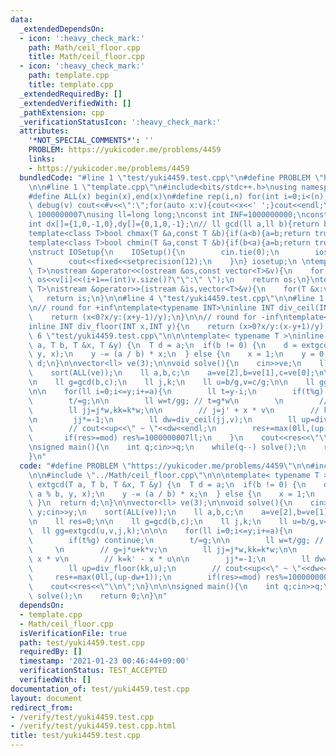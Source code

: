 ```yaml
---
data:
  _extendedDependsOn:
  - icon: ':heavy_check_mark:'
    path: Math/ceil_floor.cpp
    title: Math/ceil_floor.cpp
  - icon: ':heavy_check_mark:'
    path: template.cpp
    title: template.cpp
  _extendedRequiredBy: []
  _extendedVerifiedWith: []
  _pathExtension: cpp
  _verificationStatusIcon: ':heavy_check_mark:'
  attributes:
    '*NOT_SPECIAL_COMMENTS*': ''
    PROBLEM: https://yukicoder.me/problems/4459
    links:
    - https://yukicoder.me/problems/4459
  bundledCode: "#line 1 \"test/yuki4459.test.cpp\"\n#define PROBLEM \"https://yukicoder.me/problems/4459\"\
    \n\n#line 1 \"template.cpp\"\n#include<bits/stdc++.h>\nusing namespace std;\n\
    #define ALL(x) begin(x),end(x)\n#define rep(i,n) for(int i=0;i<(n);i++)\n#define\
    \ debug(v) cout<<#v<<\":\";for(auto x:v){cout<<x<<' ';}cout<<endl;\n#define mod\
    \ 1000000007\nusing ll=long long;\nconst int INF=1000000000;\nconst ll LINF=1001002003004005006ll;\n\
    int dx[]={1,0,-1,0},dy[]={0,1,0,-1};\n// ll gcd(ll a,ll b){return b?gcd(b,a%b):a;}\n\
    template<class T>bool chmax(T &a,const T &b){if(a<b){a=b;return true;}return false;}\n\
    template<class T>bool chmin(T &a,const T &b){if(b<a){a=b;return true;}return false;}\n\
    \nstruct IOSetup{\n    IOSetup(){\n        cin.tie(0);\n        ios::sync_with_stdio(0);\n\
    \        cout<<fixed<<setprecision(12);\n    }\n} iosetup;\n \ntemplate<typename\
    \ T>\nostream &operator<<(ostream &os,const vector<T>&v){\n    for(int i=0;i<(int)v.size();i++)\
    \ os<<v[i]<<(i+1==(int)v.size()?\"\":\" \");\n    return os;\n}\ntemplate<typename\
    \ T>\nistream &operator>>(istream &is,vector<T>&v){\n    for(T &x:v)is>>x;\n \
    \   return is;\n}\n\n#line 4 \"test/yuki4459.test.cpp\"\n\n#line 1 \"Math/ceil_floor.cpp\"\
    \n// round for +inf\ntemplate<typename INT>\ninline INT div_ceil(INT x,INT y){\n\
    \    return (x<0?x/y:(x+y-1)/y);\n}\n\n// round for -inf\ntemplate<typename INT>\n\
    inline INT div_floor(INT x,INT y){\n    return (x>0?x/y:(x-y+1)/y);\n}\n#line\
    \ 6 \"test/yuki4459.test.cpp\"\n\n\ntemplate< typename T >\ninline T extgcd(T\
    \ a, T b, T &x, T &y) {\n  T d = a;\n  if(b != 0) {\n    d = extgcd(b, a % b,\
    \ y, x);\n    y -= (a / b) * x;\n  } else {\n    x = 1;\n    y = 0;\n  }\n  return\
    \ d;\n}\n\nvector<ll> ve(3);\n\nvoid solve(){\n    cin>>ve;\n    ll y;cin>>y;\n\
    \    sort(ALL(ve));\n    ll a,b,c;\n    a=ve[2],b=ve[1],c=ve[0];\n\n    ll res=0;\n\
    \n    ll g=gcd(b,c);\n    ll j,k;\n    ll u=b/g,v=c/g;\n\n    ll gg=extgcd(u,v,j,k);\n\
    \n\n    for(ll i=0;i<=y;i+=a){\n        ll t=y-i;\n        if(t%g) continue;\n\
    \        t/=g;\n\n        ll w=t/gg; // t=g*w\n        \n        // g=j*u+k*v;\n\
    \        ll jj=j*w,kk=k*w;\n\n        // j=j' + x * v\n        // k=k' - x * u\n\
    \n        jj*=-1;\n        ll dw=div_ceil(jj,v);\n        ll up=div_floor(kk,u);\n\
    \        // cout<<up<<\" ~ \"<<dw<<endl;\n        res+=max(0ll,(up-dw+1));\n \
    \       if(res>=mod) res%=1000000007ll;\n    }\n    cout<<res<<\"\\n\";\n}\n\n\
    \nsigned main(){\n    int q;cin>>q;\n    while(q--) solve();\n    return 0;\n\
    }\n"
  code: "#define PROBLEM \"https://yukicoder.me/problems/4459\"\n\n#include \"../template.cpp\"\
    \n\n#include \"../Math/ceil_floor.cpp\"\n\n\ntemplate< typename T >\ninline T\
    \ extgcd(T a, T b, T &x, T &y) {\n  T d = a;\n  if(b != 0) {\n    d = extgcd(b,\
    \ a % b, y, x);\n    y -= (a / b) * x;\n  } else {\n    x = 1;\n    y = 0;\n \
    \ }\n  return d;\n}\n\nvector<ll> ve(3);\n\nvoid solve(){\n    cin>>ve;\n    ll\
    \ y;cin>>y;\n    sort(ALL(ve));\n    ll a,b,c;\n    a=ve[2],b=ve[1],c=ve[0];\n\
    \n    ll res=0;\n\n    ll g=gcd(b,c);\n    ll j,k;\n    ll u=b/g,v=c/g;\n\n  \
    \  ll gg=extgcd(u,v,j,k);\n\n\n    for(ll i=0;i<=y;i+=a){\n        ll t=y-i;\n\
    \        if(t%g) continue;\n        t/=g;\n\n        ll w=t/gg; // t=g*w\n   \
    \     \n        // g=j*u+k*v;\n        ll jj=j*w,kk=k*w;\n\n        // j=j' +\
    \ x * v\n        // k=k' - x * u\n\n        jj*=-1;\n        ll dw=div_ceil(jj,v);\n\
    \        ll up=div_floor(kk,u);\n        // cout<<up<<\" ~ \"<<dw<<endl;\n   \
    \     res+=max(0ll,(up-dw+1));\n        if(res>=mod) res%=1000000007ll;\n    }\n\
    \    cout<<res<<\"\\n\";\n}\n\n\nsigned main(){\n    int q;cin>>q;\n    while(q--)\
    \ solve();\n    return 0;\n}\n"
  dependsOn:
  - template.cpp
  - Math/ceil_floor.cpp
  isVerificationFile: true
  path: test/yuki4459.test.cpp
  requiredBy: []
  timestamp: '2021-01-23 00:46:44+09:00'
  verificationStatus: TEST_ACCEPTED
  verifiedWith: []
documentation_of: test/yuki4459.test.cpp
layout: document
redirect_from:
- /verify/test/yuki4459.test.cpp
- /verify/test/yuki4459.test.cpp.html
title: test/yuki4459.test.cpp
---
```

